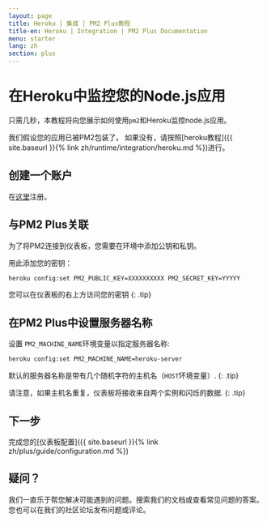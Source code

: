 ```yaml
---
layout: page
title: Heroku | 集成 | PM2 Plus教程
title-en: Heroku | Integration | PM2 Plus Documentation
menu: starter
lang: zh
section: plus
---
```


# 在Heroku中监控您的Node.js应用

只需几秒，本教程将向您展示如何使用`pm2`和Heroku监控node.js应用。

我们假设您的应用已被PM2包装了。 如果没有，请按照[heroku教程]({{ site.baseurl }}{% link zh/runtime/integration/heroku.md %})进行。

## 创建一个账户

在[这里](https://id.keymetrics.io/api/oauth/register)注册。

## 与PM2 Plus关联

为了将PM2连接到仪表板，您需要在环境中添加公钥和私钥。

用此添加您的密钥：

```bash
heroku config:set PM2_PUBLIC_KEY=XXXXXXXXXX PM2_SECRET_KEY=YYYYY
```

 您可以在仪表板的右上方访问您的密钥
{: .tip}

## 在PM2 Plus中设置服务器名称

设置 `PM2_MACHINE_NAME`环境变量以指定服务器名称:

```bash
heroku config:set PM2_MACHINE_NAME=heroku-server
```

 默认的服务器名称是带有几个随机字符的主机名（`HOST`环境变量）.
{: .tip}

 请注意，如果主机名重复，仪表板将接收来自两个实例和闪烁的数据.
{: .tip}

## 下一步

完成您的[仪表板配置]({{ site.baseurl }}{% link zh/plus/guide/configuration.md %})

## 疑问？

我们一直乐于帮您解决可能遇到的问题。搜索我们的文档或查看常见问题的答案。您也可以在我们的社区论坛发布问题或评论。